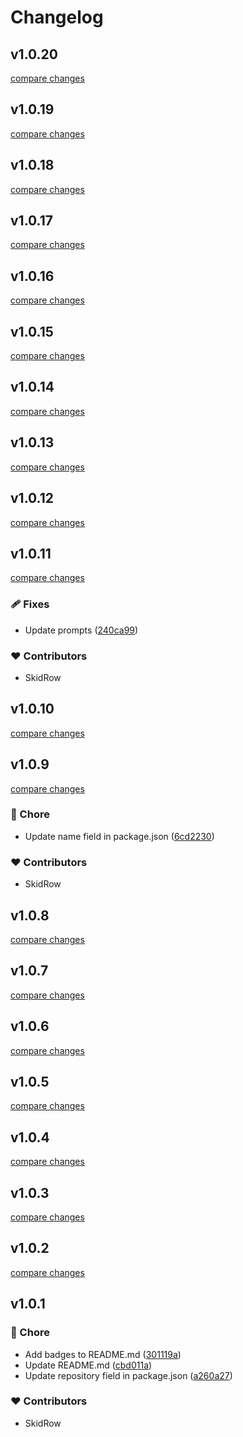 # Changelog


## v1.0.20

[compare changes](https://github.com/RolandoHidalgo/create-npm-lib/compare/v1.0.19...v1.0.20)

## v1.0.19

[compare changes](https://github.com/RolandoHidalgo/create-npm-lib/compare/v1.0.18...v1.0.19)

## v1.0.18

[compare changes](https://github.com/RolandoHidalgo/create-npm-lib/compare/v1.0.17...v1.0.18)

## v1.0.17

[compare changes](https://github.com/RolandoHidalgo/create-npm-lib/compare/v1.0.16...v1.0.17)

## v1.0.16

[compare changes](https://github.com/RolandoHidalgo/create-npm-lib/compare/v1.0.15...v1.0.16)

## v1.0.15

[compare changes](https://github.com/RolandoHidalgo/create-npm-lib/compare/v1.0.14...v1.0.15)

## v1.0.14

[compare changes](https://github.com/RolandoHidalgo/create-npm-lib/compare/v1.0.13...v1.0.14)

## v1.0.13

[compare changes](https://github.com/RolandoHidalgo/create-npm-lib/compare/v1.0.12...v1.0.13)

## v1.0.12

[compare changes](https://github.com/RolandoHidalgo/create-npm-lib/compare/v1.0.11...v1.0.12)

## v1.0.11

[compare changes](https://github.com/RolandoHidalgo/create-npm-lib/compare/v1.0.10...v1.0.11)

### 🩹 Fixes

- Update prompts ([240ca99](https://github.com/RolandoHidalgo/create-npm-lib/commit/240ca99))

### ❤️ Contributors

- SkidRow

## v1.0.10

[compare changes](https://github.com/RolandoHidalgo/create-npm-lib/compare/v1.0.9...v1.0.10)

## v1.0.9

[compare changes](https://github.com/RolandoHidalgo/create-npm-lib/compare/v1.0.8...v1.0.9)

### 🏡 Chore

- Update name field in package.json ([6cd2230](https://github.com/RolandoHidalgo/create-npm-lib/commit/6cd2230))

### ❤️ Contributors

- SkidRow

## v1.0.8

[compare changes](https://github.com/RolandoHidalgo/create-npm-lib/compare/v1.0.7...v1.0.8)

## v1.0.7

[compare changes](https://github.com/RolandoHidalgo/create-npm-lib/compare/v1.0.6...v1.0.7)

## v1.0.6

[compare changes](https://github.com/RolandoHidalgo/create-npm-lib/compare/v1.0.5...v1.0.6)

## v1.0.5

[compare changes](https://github.com/RolandoHidalgo/create-npm-lib/compare/v1.0.4...v1.0.5)

## v1.0.4

[compare changes](https://github.com/RolandoHidalgo/create-npm-lib/compare/v1.0.3...v1.0.4)

## v1.0.3

[compare changes](https://github.com/RolandoHidalgo/create-npm-lib/compare/v1.0.2...v1.0.3)

## v1.0.2

[compare changes](https://github.com/RolandoHidalgo/create-npm-lib/compare/v1.0.1...v1.0.2)

## v1.0.1


### 🏡 Chore

- Add badges to README.md ([301119a](https://github.com/RolandoHidalgo/create-npm-lib/commit/301119a))
- Update README.md ([cbd011a](https://github.com/RolandoHidalgo/create-npm-lib/commit/cbd011a))
- Update repository field in package.json ([a260a27](https://github.com/RolandoHidalgo/create-npm-lib/commit/a260a27))

### ❤️ Contributors

- SkidRow

